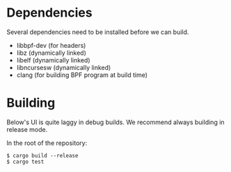 # Dependencies

Several dependencies need to be installed before we can build.

* libbpf-dev (for headers)
* libz (dynamically linked)
* libelf (dynamically linked)
* libncursesw (dynamically linked)
* clang (for building BPF program at build time)

# Building

Below's UI is quite laggy in debug builds. We recommend always building in
release mode.

In the root of the repository:

```shell
$ cargo build --release
$ cargo test
```
